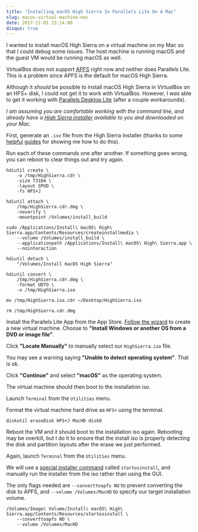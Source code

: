 ```yaml
---
title: "Installing macOS High Sierra In Parallels Lite On A Mac"
slug: macos-virtual-machine-mac
date: 2017-11-01 23:14:00
disqus: true
---
```


I wanted to install macOS High Sierra on a virtual machine on my Mac so that I could debug some issues. The host machine is running macOS and the guest VM would be running macOS as well.

VirtualBox does not support [APFS](https://en.wikipedia.org/wiki/Apple_File_System) right now and neither does Parallels Lite. This is a problem since APFS is the default for macOS High Sierra.

Although it _should_ be possible to install macOS High Sierra in VirtualBox on an HFS+ disk, I could not get it to work with VirtualBox. However, I _was_ able to get it working with [Parallels Desktop Lite](https://itunes.apple.com/us/app/parallels-desktop-lite/id1085114709?mt=12) (after a couple workarounds).

_I am assuming you are comfortable working with the command line, and already have a [High Sierra installer](https://itunes.apple.com/us/app/macos-high-sierra/id1246284741?mt=12&l=en-us&ls=1) available to you and downloaded on your Mac._

First, generate an `.iso` file from the High Sierra installer (thanks to some [helpful](https://gist.github.com/agentsim/00cc38c693e7d0e1b36a2080870d955b#gistcomment-2136321) [guides](https://tylermade.net/2017/10/05/how-to-create-a-bootable-iso-image-of-macos-10-13-high-sierra-installer/) for showing me how to do this).

Run each of these commands one after another. If something goes wrong, you can reboot to clear things out and try again.

```
hdiutil create \
	-o /tmp/HighSierra.cdr \
	-size 7316m \
	-layout SPUD \
	-fs HFS+J
```

```
hdiutil attach \
	/tmp/HighSierra.cdr.dmg \
	-noverify \
	-mountpoint /Volumes/install_build
```

```
sudo /Applications/Install\ macOS\ High\ Sierra.app/Contents/Resources/createinstallmedia \
	--volume /Volumes/install_build \
	--applicationpath /Applications/Install\ macOS\ High\ Sierra.app \
	--nointeraction
```

```
hdiutil detach \
	"/Volumes/Install macOS High Sierra"
```

```
hdiutil convert \
	/tmp/HighSierra.cdr.dmg \
	-format UDTO \
	-o /tmp/HighSierra.iso
```

```
mv /tmp/HighSierra.iso.cdr ~/Desktop/HighSierra.iso
```

```
rm /tmp/HighSierra.cdr.dmg
```

Install the Parallels Lite App from the App Store. [Follow the wizard](https://www.howtogeek.com/304866/how-to-make-linux-and-macos-virtual-machines-for-free-with-parallels-lite/) to create a new virtual machine. Choose to **"Install Windows or another OS from a DVD or image file"**.

Click **"Locate Manually"** to manually select our `HighSierra.iso` file.

You may see a warning saying **"Unable to detect operating system"**. That is ok.

Click **"Continue"** and select **"macOS"** as the operating system.

The virtual machine should then boot to the installation iso.

Launch `Terminal` from the `Utilities` menu.

Format the virtual machine hard drive as `HFS+` using the terminal.

```
diskutil eraseDisk HFS+J MacHD disk0
```

Reboot the VM and it should boot to the installation iso again. Rebooting may be overkill, but I do it to ensure that the install iso is properly detecting the disk and partition layouts after the erase we just performed.

Again, launch `Terminal` from the `Utilities` menu.

We will use a [special installer command](http://osxdaily.com/2017/10/17/how-skip-apfs-macos-high-sierra/) called `startosinstall`, and manually run the installer from the iso rather than using the GUI.

The only flags needed are `--converttoapfs NO` to prevent converting the disk to APFS, and `--volume /Volumes/MacHD` to specify our target installation volume.

```
/Volumes/Image\ Volume/Install\ macOS\ High\ Sierra.app/Contents/Resources/startosinstall \
	--converttoapfs NO \
	--volume /Volumes/MacHD
```
